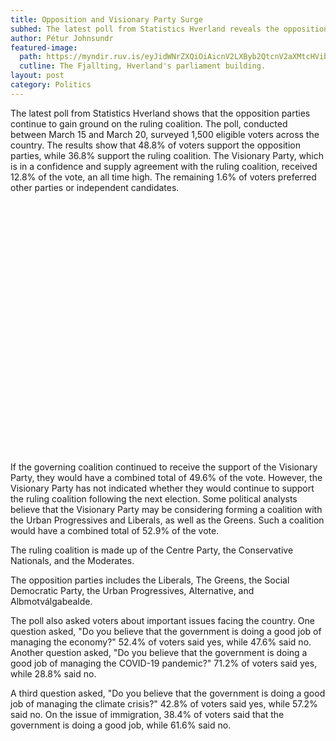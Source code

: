 ```yaml
---
title: Opposition and Visionary Party Surge
subhed: The latest poll from Statistics Hverland reveals the opposition parties continue to gain ground on the ruling coalition. The Visionary Party also reaches an all time high.
author: Pétur Johnsundr
featured-image: 
  path: https://myndir.ruv.is/eyJidWNrZXQiOiAicnV2LXByb2QtcnV2aXMtcHVibGljIiwgImtleSI6ICJtZWRpYS9wdWJsaWMvb3JpZ2luYWxfaW1hZ2VzL0lNR18xNjA2LkpQRyIsICJlZGl0cyI6IHsicmVzaXplIjogeyJ3aWR0aCI6ICI4MDAiLCAiZml0IjogImNvdmVyIn19fQ==
  cutline: The Fjallting, Hverland's parliament building.
layout: post
category: Politics
---
```


The latest poll from Statistics Hverland shows that the opposition parties continue to gain ground on the ruling coalition. The poll, conducted between March 15 and March 20, surveyed 1,500 eligible voters across the country. The results show that 48.8% of voters support the opposition parties, while 36.8% support the ruling coalition. The Visionary Party, which is in a confidence and supply agreement with the ruling coalition, received 12.8% of the vote, an all time high. The remaining 1.6% of voters preferred other parties or independent candidates.

<div style="min-height:402px"><script type="text/javascript" defer src="https://datawrapper.dwcdn.net/iihAZ/embed.js?v=1" charset="utf-8"></script><noscript><img src="https://datawrapper.dwcdn.net/iihAZ/full.png" alt="" /></noscript></div>

If the governing coalition continued to receive the support of the Visionary Party, they would have a combined total of 49.6% of the vote. However, the Visionary Party has not indicated whether they would continue to support the ruling coalition following the next election. Some political analysts believe that the Visionary Party may be considering forming a coalition with the Urban Progressives and Liberals, as well as the Greens. Such a coalition would have a combined total of 52.9% of the vote.

The ruling coalition is made up of the Centre Party, the Conservative Nationals, and the Moderates.

The opposition parties includes the Liberals, The Greens, the Social Democratic Party, the Urban Progressives, Alternative, and Albmotválgabealde. 

The poll also asked voters about important issues facing the country. One question asked, "Do you believe that the government is doing a good job of managing the economy?" 52.4% of voters said yes, while 47.6% said no. Another question asked, "Do you believe that the government is doing a good job of managing the COVID-19 pandemic?" 71.2% of voters said yes, while 28.8% said no. 

A third question asked, "Do you believe that the government is doing a good job of managing the climate crisis?" 42.8% of voters said yes, while 57.2% said no. On the issue of immigration, 38.4% of voters said that the government is doing a good job, while 61.6% said no. 